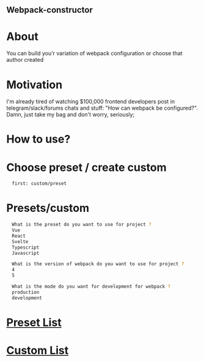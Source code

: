 ## Webpack-constructor

# About

You can build you'r variation of webpack configuration or choose that author created

# Motivation

I'm already tired of watching $100,000 frontend developers post in telegram/slack/forums chats and stuff: "How can webpack be configured?". Damn, just take my bag and don't worry, seriously;

# How to use?

# Choose preset / create custom

```sh
  first: custom/preset
```

# Presets/custom

```sh
  What is the preset do you want to use for project ?
  Vue
  React
  Svelte
  Typescript
  Javascript

  What is the version of webpack do you want to use for project ?
  4
  5

  What is the mode do you want for development for webpack ?
  production
  development
```

# [Preset List](https://github.com/Arkady-Skvortsov/webpack-constructor/blob/main/PRESET.md)

# [Custom List](https://github.com/Arkady-Skvortsov/webpack-constructor/blob/main/CUSTOM.md)
